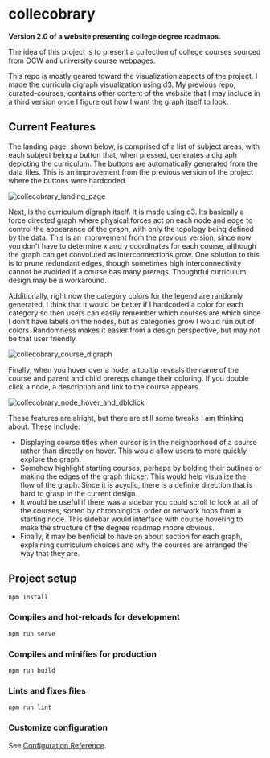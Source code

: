 # collecobrary

**Version 2.0 of a website presenting college degree roadmaps.**

The idea of this project is to present a collection of college courses sourced from OCW and university course webpages.

This repo is mostly geared toward the visualization aspects of the project. I made the curricula digraph visualization using d3. My previous repo, curated-courses, contains other content of the website that I may include in a third version once I figure out how I want the graph itself to look.

## Current Features

The landing page, shown below, is comprised of a list of subject areas, with each subject being a button that, when pressed, generates a digraph depicting the curriculum. The buttons are automatically generated from the data files. This is an improvement from the previous version of the project where the buttons were hardcoded.

![collecobrary_landing_page](https://user-images.githubusercontent.com/78166995/134688002-efaaefe0-bb3d-48cb-95e9-4b7bc75737b0.PNG)

Next, is the curriculum digraph itself. It is made using d3. Its basically a force directed graph where physical forces act on each node and edge to control the appearance of the graph, with only the topology being defined by the data. This is an improvement from the previous version, since now you don't have to determine x and y coordinates for each course, although the graph can get convoluted as interconnections grow. One solution to this is to prune redundant edges, though sometimes high interconnectivity cannot be avoided if a course has many prereqs. Thoughtful curriculum design may be a workaround.

Additionally, right now the category colors for the legend are randomly generated. I think that it would be better if I hardcoded a color for each category so then users can easily remember which courses are which since I don't have labels on the nodes, but as categories grow I would run out of colors. Randomness makes it easier from a design perspective, but may not be that user friendly.

![collecobrary_course_digraph](https://user-images.githubusercontent.com/78166995/134689102-3f8a7a37-615b-4f93-8181-24e9717dc839.PNG)

Finally, when you hover over a node, a tooltip reveals the name of the course and parent and child prereqs change their coloring. If you double click a node, a description and link to the course appears.

![collecobrary_node_hover_and_dblclick](https://user-images.githubusercontent.com/78166995/134691867-8195d604-d28e-43b7-8476-bb21f9ce4f39.PNG)

These features are alright, but there are still some tweaks I am thinking about. These include:

- Displaying course titles when cursor is in the neighborhood of a course rather than directly on hover. This would allow users to more quickly explore the graph.
- Somehow highlight starting courses, perhaps by bolding their outlines or making the edges of the graph thicker. This would help visualize the flow of the graph. Since it is acyclic, there is a definite direction that is hard to grasp in the current design.
- It would be useful if there was a sidebar you could scroll to look at all of the courses, sorted by chronological order or network hops from a starting node. This sidebar would interface with course hovering to make the structure of the degree roadmap mopre obvious.
- Finally, it may be benficial to have an about section for each graph, explaining curriculum choices and why the courses are arranged the way that they are.

## Project setup
```
npm install
```

### Compiles and hot-reloads for development
```
npm run serve
```

### Compiles and minifies for production
```
npm run build
```

### Lints and fixes files
```
npm run lint
```

### Customize configuration
See [Configuration Reference](https://cli.vuejs.org/config/).
